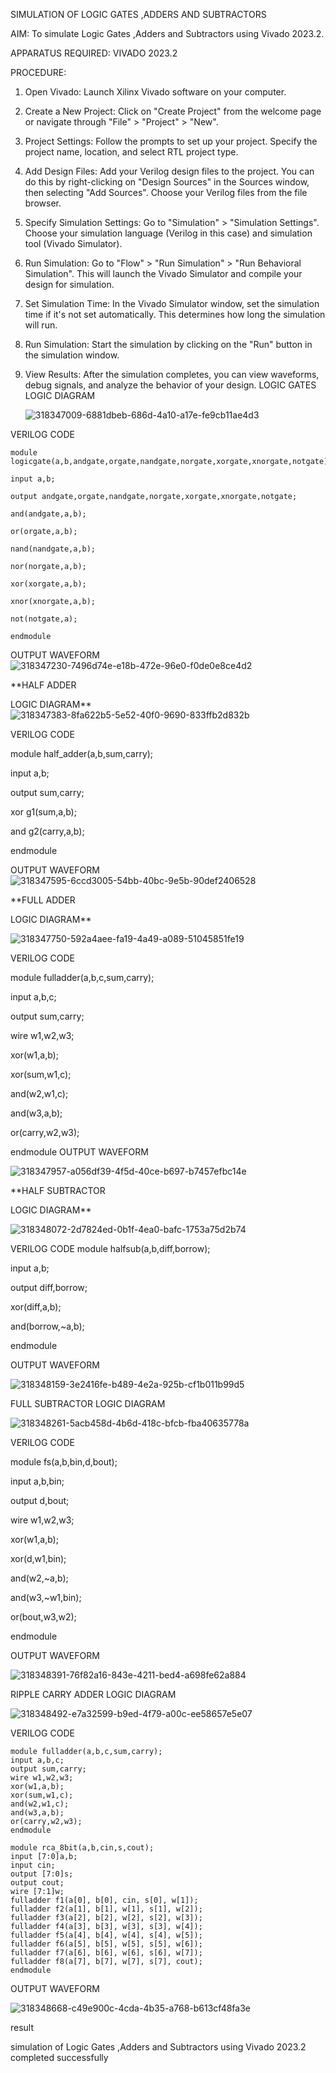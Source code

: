 SIMULATION OF LOGIC GATES ,ADDERS AND SUBTRACTORS

AIM: 
     To simulate Logic Gates ,Adders and Subtractors using Vivado 2023.2.

APPARATUS REQUIRED: 
               VIVADO 2023.2

PROCEDURE: 
1. Open Vivado: Launch Xilinx Vivado software on your computer.

2. Create a New Project: Click on "Create Project" from the welcome page or navigate through "File" > "Project" > "New".

3. Project Settings: Follow the prompts to set up your project. Specify the project name, location, and select RTL project type.

4. Add Design Files: Add your Verilog design files to the project. You can do this by right-clicking on "Design Sources" in the Sources window, then selecting "Add Sources". Choose your Verilog files from the file browser.

5. Specify Simulation Settings: Go to "Simulation" > "Simulation Settings". Choose your simulation language (Verilog in this case) and simulation tool (Vivado Simulator).

6. Run Simulation: Go to "Flow" > "Run Simulation" > "Run Behavioral Simulation". This will launch the Vivado Simulator and compile your design for simulation.

7. Set Simulation Time: In the Vivado Simulator window, set the simulation time if it's not set automatically. This determines how long the simulation will run.

8. Run Simulation: Start the simulation by clicking on the "Run" button in the simulation window.

9. View Results: After the simulation completes, you can view waveforms, debug signals, and analyze the behavior of your design.
   LOGIC GATES LOGIC DIAGRAM 
  
   ![318347009-6881dbeb-686d-4a10-a17e-fe9cb11ae4d3](https://github.com/magesh0123/VLSI-LAB-EXP-1/assets/162102402/9deb32ac-0b51-487d-b6e3-ddc142316086)

VERILOG CODE
```
module logicgate(a,b,andgate,orgate,nandgate,norgate,xorgate,xnorgate,notgate);

input a,b;

output andgate,orgate,nandgate,norgate,xorgate,xnorgate,notgate;

and(andgate,a,b);

or(orgate,a,b);

nand(nandgate,a,b);

nor(norgate,a,b);

xor(xorgate,a,b);

xnor(xnorgate,a,b);

not(notgate,a);

endmodule
```
OUTPUT WAVEFORM
![318347230-7496d74e-e18b-472e-96e0-f0de0e8ce4d2](https://github.com/magesh0123/VLSI-LAB-EXP-1/assets/162102402/9b16eb75-02ba-44a1-ad0e-4359269df4f1)

**HALF ADDER

LOGIC DIAGRAM**
![318347383-8fa622b5-5e52-40f0-9690-833ffb2d832b](https://github.com/magesh0123/VLSI-LAB-EXP-1/assets/162102402/74dca018-5e8f-4a7d-98a3-4b5367a256f1)

VERILOG CODE

module half_adder(a,b,sum,carry);

input a,b;

output sum,carry;

xor g1(sum,a,b);

and g2(carry,a,b);

endmodule 

OUTPUT WAVEFORM
![318347595-6ccd3005-54bb-40bc-9e5b-90def2406528](https://github.com/magesh0123/VLSI-LAB-EXP-1/assets/162102402/cdadff86-6fd4-427c-a953-d967734b178f)

**FULL ADDER

LOGIC DIAGRAM**

![318347750-592a4aee-fa19-4a49-a089-51045851fe19](https://github.com/magesh0123/VLSI-LAB-EXP-1/assets/162102402/42a6a3cf-0a76-4e60-9b42-b915b1c9fa90)

VERILOG CODE

module fulladder(a,b,c,sum,carry);

input a,b,c;

output sum,carry;

wire w1,w2,w3;

xor(w1,a,b);

xor(sum,w1,c);

and(w2,w1,c);

and(w3,a,b);

or(carry,w2,w3);

endmodule
OUTPUT WAVEFORM

![318347957-a056df39-4f5d-40ce-b697-b7457efbc14e](https://github.com/magesh0123/VLSI-LAB-EXP-1/assets/162102402/b917f2c4-9e8b-46c6-9ba7-ede00114b606)


**HALF SUBTRACTOR

LOGIC DIAGRAM**

![318348072-2d7824ed-0b1f-4ea0-bafc-1753a75d2b74](https://github.com/magesh0123/VLSI-LAB-EXP-1/assets/162102402/514f5c56-a79b-4384-88ae-f7ea48028f8f)


VERILOG CODE
module halfsub(a,b,diff,borrow);

input a,b;

output diff,borrow;

xor(diff,a,b);

and(borrow,~a,b);

endmodule

OUTPUT WAVEFORM

![318348159-3e2416fe-b489-4e2a-925b-cf1b011b99d5](https://github.com/magesh0123/VLSI-LAB-EXP-1/assets/162102402/430a0f39-4391-45f8-bd71-d4c419ceb863)




FULL SUBTRACTOR LOGIC DIAGRAM

![318348261-5acb458d-4b6d-418c-bfcb-fba40635778a](https://github.com/magesh0123/VLSI-LAB-EXP-1/assets/162102402/a3f19950-af23-46c1-939c-8844fe71b3f8)
 
VERILOG CODE

module fs(a,b,bin,d,bout);

input a,b,bin;

output d,bout;

wire w1,w2,w3;

xor(w1,a,b);

xor(d,w1,bin);

and(w2,~a,b);

and(w3,~w1,bin);

or(bout,w3,w2);

endmodule

OUTPUT WAVEFORM

![318348391-76f82a16-843e-4211-bed4-a698fe62a884](https://github.com/magesh0123/VLSI-LAB-EXP-1/assets/162102402/14899548-5476-4b71-ab9b-bc0a2ade848e)


RIPPLE CARRY ADDER LOGIC DIAGRAM

![318348492-e7a32599-b9ed-4f79-a00c-ee58657e5e07](https://github.com/magesh0123/VLSI-LAB-EXP-1/assets/162102402/78dd9f9f-173f-4eb2-8a41-28607e1b7180)

VERILOG CODE
```
module fulladder(a,b,c,sum,carry);
input a,b,c;
output sum,carry;
wire w1,w2,w3;
xor(w1,a,b);
xor(sum,w1,c);
and(w2,w1,c);
and(w3,a,b);
or(carry,w2,w3);
endmodule

module rca_8bit(a,b,cin,s,cout);
input [7:0]a,b;
input cin;
output [7:0]s;
output cout;
wire [7:1]w;
fulladder f1(a[0], b[0], cin, s[0], w[1]);
fulladder f2(a[1], b[1], w[1], s[1], w[2]);
fulladder f3(a[2], b[2], w[2], s[2], w[3]);
fulladder f4(a[3], b[3], w[3], s[3], w[4]);
fulladder f5(a[4], b[4], w[4], s[4], w[5]);
fulladder f6(a[5], b[5], w[5], s[5], w[6]);
fulladder f7(a[6], b[6], w[6], s[6], w[7]);
fulladder f8(a[7], b[7], w[7], s[7], cout);
endmodule
```
OUTPUT WAVEFORM

![318348668-c49e900c-4cda-4b35-a768-b613cf48fa3e](https://github.com/magesh0123/VLSI-LAB-EXP-1/assets/162102402/ace5e1b9-8646-4663-92a6-970889baf4ec)


result

simulation of Logic Gates ,Adders and Subtractors using Vivado 2023.2 completed successfully



